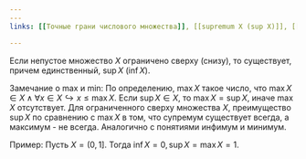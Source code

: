 ```yaml
---
---
links: [[Точные грани числового множества]], [[supremum X (sup X)]], [[infimum X (inf X)]]

---
```


Если непустое множество $X$ ограничено сверху (снизу), то существует, причем единственный, $\sup X$ ($\inf X$).

Замечание о max и min: По определению, $\max X$ такое число, что $\max X \in X \wedge \forall x \in X \hookrightarrow x \le \max X$. Если $\sup X \in X$, то $\max X = \sup X$, иначе $\max X$ отсутствует. Для ограниченного сверху множества $X$, преимущество $\sup X$ по сравнению с $\max X$ в том, что супремум существует всегда, а максимум - не всегда. Аналогично с понятиями инфимум и минимум.

Пример: Пусть $X = (0, 1]$. Тогда $\inf X = 0, \sup X = \max X = 1$.
